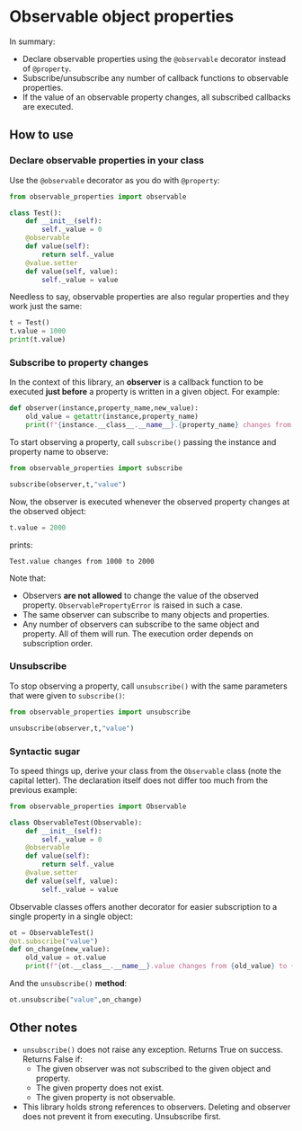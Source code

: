 # Observable object properties

In summary:

- Declare observable properties using the `@observable` decorator instead of `@property`.
- Subscribe/unsubscribe any number of callback functions to observable properties.
- If the value of an observable property changes, all subscribed callbacks are executed.

## How to use

### Declare observable properties in your class

Use the `@observable` decorator as you do with `@property`:

```python
from observable_properties import observable

class Test():
    def __init__(self):
        self._value = 0
    @observable
    def value(self):
        return self._value
    @value.setter
    def value(self, value):
        self._value = value
```

Needless to say, observable properties are also regular properties and they work just the same:

```python
t = Test()
t.value = 1000
print(t.value)
```

### Subscribe to property changes

In the context of this library, an **observer** is a callback function to be executed
**just before** a property is written in a given object. For example:

```python
def observer(instance,property_name,new_value):
    old_value = getattr(instance,property_name)
    print(f"{instance.__class__.__name__}.{property_name} changes from {old_value} to {new_value}")
```

To start observing a property, call `subscribe()` passing the instance and property name to observe:

```python
from observable_properties import subscribe

subscribe(observer,t,"value")
```

Now, the observer is executed whenever the observed property changes at the observed object:

```python
t.value = 2000
```

prints:

```text
Test.value changes from 1000 to 2000
```

Note that:

- Observers **are not allowed** to change the value of the observed property.
  `ObservablePropertyError` is raised in such a case.
- The same observer can subscribe to many objects and properties.
- Any number of observers can subscribe to the same object and property.
  All of them will run. The execution order depends on subscription order.

### Unsubscribe

To stop observing a property, call `unsubscribe()` with the same parameters that were given to `subscribe()`:

```python
from observable_properties import unsubscribe

unsubscribe(observer,t,"value")
```

### Syntactic sugar

To speed things up, derive your class from the `Observable` class (note the capital letter).
The declaration itself does not differ too much from the previous example:

```python
from observable_properties import Observable

class ObservableTest(Observable):
    def __init__(self):
        self._value = 0
    @observable
    def value(self):
        return self._value
    @value.setter
    def value(self, value):
        self._value = value
```

Observable classes offers another decorator for easier subscription to a single property in a single object:

```python
ot = ObservableTest()
@ot.subscribe("value")
def on_change(new_value):
    old_value = ot.value
    print(f"{ot.__class__.__name__}.value changes from {old_value} to {new_value}")
```

And the `unsubscribe()` **method**:

```python
ot.unsubscribe("value",on_change)
```

## Other notes

- `unsubscribe()` does not raise any exception. Returns True on success.
  Returns False if:
  - The given observer was not subscribed to the given object and property.
  - The given property does not exist.
  - The given property is not observable.
- This library holds strong references to observers. Deleting and observer does not
  prevent it from executing. Unsubscribe first.
